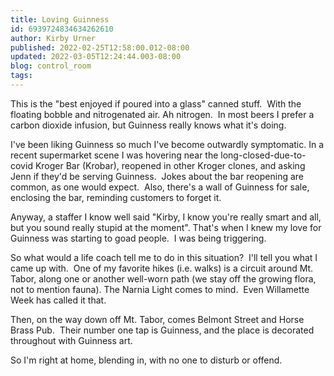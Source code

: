 ```yaml
---
title: Loving Guinness
id: 6939724834634262610
author: Kirby Urner
published: 2022-02-25T12:58:00.012-08:00
updated: 2022-03-05T12:24:44.003-08:00
blog: control_room
tags: 
---
```


[](https://www.flickr.com/photos/kirbyurner/51914296929/in/dateposted-public/)

This is the "best enjoyed if poured into a glass" canned stuff.  With the floating bobble and nitrogenated air. Ah nitrogen.  In most beers I prefer a carbon dioxide infusion, but Guinness really knows what it's doing.

I've been liking Guinness so much I've become outwardly symptomatic. In a recent supermarket scene I was hovering near the long-closed-due-to-covid Kroger Bar (Krobar), reopened in other Kroger clones, and asking Jenn if they'd be serving Guinness.  Jokes about the bar reopening are common, as one would expect.  Also, there's a wall of Guinness for sale, enclosing the bar, reminding customers to forget it.

Anyway, a staffer I know well said "Kirby, I know you're really smart and all, but you sound really stupid at the moment". That's when I knew my love for Guinness was starting to goad people.  I was being triggering.

So what would a life coach tell me to do in this situation?  I'll tell you what I came up with.  One of my favorite hikes (i.e. walks) is a circuit around Mt. Tabor, along one or another well-worn path (we stay off the growing flora, not to mention fauna). The Narnia Light comes to mind.  Even Willamette Week has called it that.  

Then, on the way down off Mt. Tabor, comes Belmont Street and Horse Brass Pub.  Their number one tap is Guinness, and the place is decorated throughout with Guinness art.  

So I'm right at home, blending in, with no one to disturb or offend.